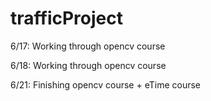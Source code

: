 # trafficProject
6/17:
Working through opencv course

6/18:
Working through opencv course

6/21:
Finishing opencv course + eTime course
